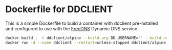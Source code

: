# Dockerfile for DDCLIENT 

This is a simple Dockerfile to build a container with ddclient pre-nstalled and configured to use with the [FreeDNS](https://freedns.afraid.org) Dynamic DNS service.

```bash
docker build . -t ddclient/alpine --build-arg DD_USERNAME='' --build-arg DD_PASSWORD='' 
docker run -d --name ddclient --restart=unless-stopped ddclient/alpine
```
